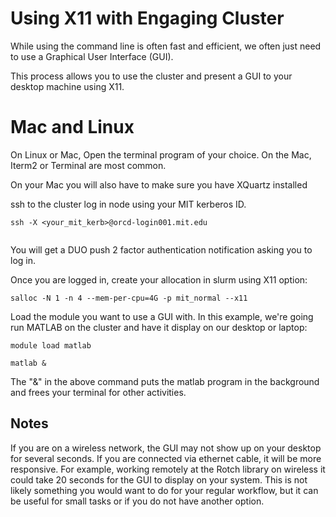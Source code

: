 # Using X11 with Engaging Cluster

While using the command line is often fast and efficient, we often just need to use a Graphical User Interface (GUI).

This process allows you to use the cluster and present a GUI to your desktop machine using X11.
# Mac and Linux

On Linux or Mac, Open the terminal program of your choice. On the Mac, Iterm2 or Terminal are most common. 

On your Mac you will also have to make sure you have XQuartz installed

ssh to the cluster log in node using your MIT kerberos ID. 
```
ssh -X <your_mit_kerb>@orcd-login001.mit.edu
 
```
You will get a DUO push 2 factor authentication notification asking you to log in. 

Once you are logged in, create your allocation in slurm using X11 option:
```
salloc -N 1 -n 4 --mem-per-cpu=4G -p mit_normal --x11
```
Load the module you want to use a GUI with. In this example, we're going run MATLAB on the cluster and have it display on our desktop or laptop: 

```
module load matlab

matlab & 

```
The "&" in the above command puts the matlab program in the background and frees your terminal for other activities. 

## Notes
If you are on a wireless network, the GUI may not show up on your desktop for several seconds. If you are connected via ethernet cable, it will be more responsive. For example, working remotely at the Rotch library on wireless it could take 20 seconds for the GUI to display on your system. This is not likely something you would want to do for your regular workflow, but it can be useful for small tasks or if you do not have another option.